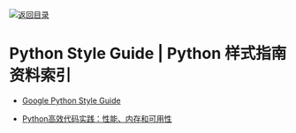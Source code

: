 [![返回目录](https://user-images.githubusercontent.com/5803001/38079637-ff0abcf0-3371-11e8-9b76-ad651620afc7.jpg)](https://github.com/wx-chevalier/Awesome-Lists) 

# Python Style Guide | Python 样式指南资料索引

* [Google Python Style Guide](https://google.github.io/styleguide/pyguide.html)

- [Python高效代码实践：性能、内存和可用性](https://zhuanlan.zhihu.com/p/28675694)